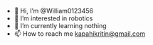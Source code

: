 - 👋 Hi, I’m @William0123456
- 👀 I’m interested in robotics
- 🌱 I’m currently learning nothing
- 📫 How to reach me kapahikritin@gmail.com 

<!---
William0123456/William0123456 is a ✨ special ✨ repository because its `README.md` (this file) appears on your GitHub profile.
You can click the Preview link to take a look at your changes.
--->
